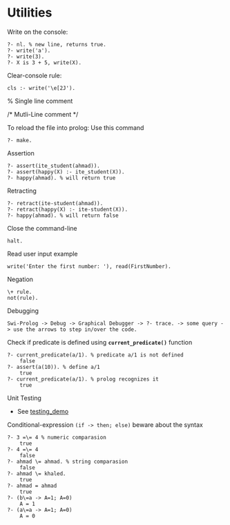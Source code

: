 # Utilities

Write on the console:

    ?- nl. % new line, returns true.
    ?- write('a').
    ?- write(3).
    ?- X is 3 + 5, write(X).

Clear-console rule:

```
cls :- write('\e[2J').
```

% Single line comment 

/* Mutli-Line comment */

To reload the file into prolog: Use this command
```
?- make.
```

Assertion

```
?- assert(ite_student(ahmad)).
?- assert(happy(X) :- ite_student(X)).
?- happy(ahmad). % will return true
```

Retracting

```
?- retract(ite-student(ahmad)).
?- retract(happy(X) :- ite-student(X)).
?- happy(ahmad). % will return false
```


Close the command-line

```
halt.
```


Read user input example

```
write('Enter the first number: '), read(FirstNumber).
```

Negation

```
\+ rule.
not(rule).

```

Debugging
    
    Swi-Prolog -> Debug -> Graphical Debugger -> ?- trace. -> some query -> use the arrows to step in/over the code.


Check if predicate is defined using **`current_predicate()`** function

    ?- current_predicate(a/1). % predicate a/1 is not defined
        false
    ?- assert(a(10)). % define a/1
        true
    ?- current_predicate(a/1). % prolog recognizes it
        true


Unit Testing

- See [testing_demo](/testing_demo)


Conditional-expression `(if -> then; else)` beware about the syntax

    ?- 3 =\= 4 % numeric comparasion
        true
    ?- 4 =\= 4
        false
    ?- ahmad \= ahmad. % string comparasion
        false
    ?- ahmad \= khaled.
        true
    ?- ahmad = ahmad
        true
    ?- (b\=a -> A=1; A=0)
        A = 1
    ?- (a\=a -> A=1; A=0)
        A = 0

